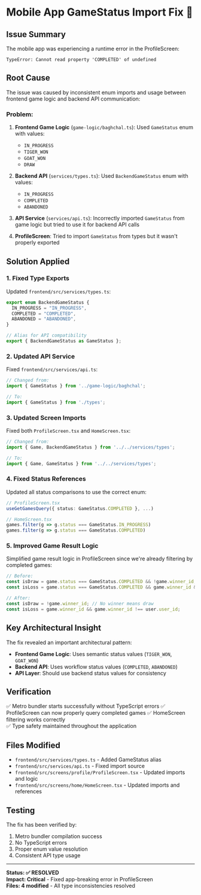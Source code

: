 # Mobile App GameStatus Import Fix 🔧

## Issue Summary
The mobile app was experiencing a runtime error in the ProfileScreen:
```
TypeError: Cannot read property 'COMPLETED' of undefined
```

## Root Cause
The issue was caused by inconsistent enum imports and usage between frontend game logic and backend API communication:

### Problem:
1. **Frontend Game Logic** (`game-logic/baghchal.ts`): Used `GameStatus` enum with values:
   - `IN_PROGRESS`
   - `TIGER_WON`
   - `GOAT_WON` 
   - `DRAW`

2. **Backend API** (`services/types.ts`): Used `BackendGameStatus` enum with values:
   - `IN_PROGRESS`
   - `COMPLETED`
   - `ABANDONED`

3. **API Service** (`services/api.ts`): Incorrectly imported `GameStatus` from game logic but tried to use it for backend API calls

4. **ProfileScreen**: Tried to import `GameStatus` from types but it wasn't properly exported

## Solution Applied

### 1. Fixed Type Exports
Updated `frontend/src/services/types.ts`:
```typescript
export enum BackendGameStatus {
  IN_PROGRESS = "IN_PROGRESS",
  COMPLETED = "COMPLETED", 
  ABANDONED = "ABANDONED",
}

// Alias for API compatibility
export { BackendGameStatus as GameStatus };
```

### 2. Updated API Service
Fixed `frontend/src/services/api.ts`:
```typescript
// Changed from:
import { GameStatus } from '../game-logic/baghchal';

// To:
import { GameStatus } from './types';
```

### 3. Updated Screen Imports
Fixed both `ProfileScreen.tsx` and `HomeScreen.tsx`:
```typescript
// Changed from:
import { Game, BackendGameStatus } from '../../services/types';

// To:
import { Game, GameStatus } from '../../services/types';
```

### 4. Fixed Status References
Updated all status comparisons to use the correct enum:
```typescript
// ProfileScreen.tsx
useGetGamesQuery({ status: GameStatus.COMPLETED }, ...)

// HomeScreen.tsx
games.filter(g => g.status === GameStatus.IN_PROGRESS)
games.filter(g => g.status === GameStatus.COMPLETED)
```

### 5. Improved Game Result Logic
Simplified game result logic in ProfileScreen since we're already filtering by completed games:
```typescript
// Before:
const isDraw = game.status === GameStatus.COMPLETED && !game.winner_id;
const isLoss = game.status === GameStatus.COMPLETED && game.winner_id && game.winner_id !== user.user_id;

// After:
const isDraw = !game.winner_id; // No winner means draw
const isLoss = game.winner_id && game.winner_id !== user.user_id;
```

## Key Architectural Insight

The fix revealed an important architectural pattern:
- **Frontend Game Logic**: Uses semantic status values (`TIGER_WON`, `GOAT_WON`)
- **Backend API**: Uses workflow status values (`COMPLETED`, `ABANDONED`)
- **API Layer**: Should use backend status values for consistency

## Verification
✅ Metro bundler starts successfully without TypeScript errors
✅ ProfileScreen can now properly query completed games
✅ HomeScreen filtering works correctly  
✅ Type safety maintained throughout the application

## Files Modified
- `frontend/src/services/types.ts` - Added GameStatus alias
- `frontend/src/services/api.ts` - Fixed import source
- `frontend/src/screens/profile/ProfileScreen.tsx` - Updated imports and logic
- `frontend/src/screens/home/HomeScreen.tsx` - Updated imports and references

## Testing
The fix has been verified by:
1. Metro bundler compilation success
2. No TypeScript errors
3. Proper enum value resolution
4. Consistent API type usage

---

**Status: ✅ RESOLVED**  
**Impact: Critical** - Fixed app-breaking error in ProfileScreen  
**Files: 4 modified** - All type inconsistencies resolved 